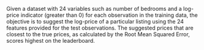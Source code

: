 Given a dataset with 24 variables such as number of bedrooms and a log-price indicator (greater than 0) for each observation in the training data, the objective is to suggest the log-price of a particular listing using the 24 features provided for the test observations. The suggested prices that are closest to the true prices, as calculated by the Root Mean Squared Error, scores highest on the leaderboard. 
